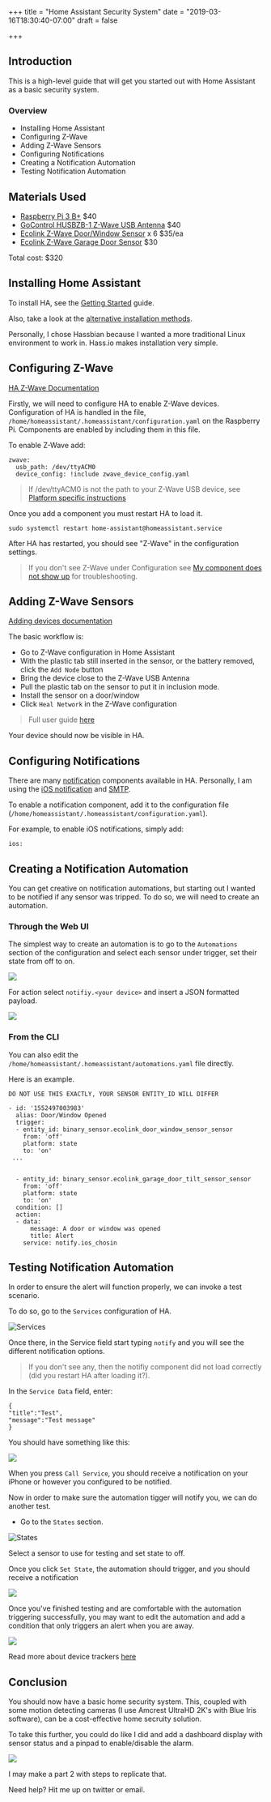 +++
title = "Home Assistant Security System"
date = "2019-03-16T18:30:40-07:00"
draft = false

+++

## Introduction

This is a high-level guide that will get you started out with Home Assistant as a basic security system.

### Overview

- Installing Home Assistant
- Configuring Z-Wave
- Adding Z-Wave Sensors
- Configuring Notifications
- Creating a Notification Automation
- Testing Notification Automation

## Materials Used

- [Raspberry Pi 3 B+](https://www.amazon.com/ELEMENT-Element14-Raspberry-Pi-Motherboard/dp/B07BDR5PDW/ref=sr_1_4?keywords=raspberry+pi&qid=1552499073&s=gateway&sr=8-4) $40
- [GoControl HUSBZB-1 Z-Wave USB Antenna](https://www.amazon.com/GoControl-CECOMINOD016164-HUSBZB-1-USB-Hub/dp/B01GJ826F8/ref=sr_1_5?keywords=z-wave+usb&qid=1552499004&s=gateway&sr=8-5) $40
- [Ecolink Z-Wave Door/Window Sensor](https://www.amazon.com/Z-Wave-Plated-Reliability-Garage-TILT-ZWAVE2-5-ECO/dp/B01MRZB0NT/ref=sr_1_fkmrnull_3?keywords=ecolink+garage+door+tilt&qid=1552499121&s=gateway&sr=8-3-fkmrnull) x 6 $35/ea
- [Ecolink Z-Wave Garage Door Sensor](https://www.amazon.com/Z-Wave-Plated-Reliability-Garage-TILT-ZWAVE2-5-ECO/dp/B01MRZB0NT/ref=pd_lpo_vtph_60_bs_lp_t_1?_encoding=UTF8&psc=1&refRID=SYE35K9HVQ98S8FGM56F) $30

Total cost: $320

## Installing Home Assistant

To install HA, see the [Getting Started](https://www.home-assistant.io/getting-started/) guide. 

Also, take a look at the [alternative installation methods](https://www.home-assistant.io/docs/installation/). 

Personally, I chose Hassbian because I wanted a more traditional Linux environment to work in. Hass.io makes installation very simple.

## Configuring Z-Wave

[HA Z-Wave Documentation](https://www.home-assistant.io/docs/z-wave/)

Firstly, we will need to configure HA to enable Z-Wave devices. Configuration of HA is handled in the file, `/home/homeassistant/.homeassistant/configuration.yaml` on the Raspberry Pi. Components are enabled by including them in this file.

To enable Z-Wave add:

```
zwave:
  usb_path: /dev/ttyACM0
  device_config: !include zwave_device_config.yaml
``` 
> If /dev/ttyACM0 is not the path to your Z-Wave USB device, see [Platform specific instructions](https://www.home-assistant.io/docs/z-wave/installation/#platform-specific-instructions)

Once you add a component you must restart HA to load it.

`sudo systemctl restart home-assistant@homeassistant.service`

After HA has restarted, you should see "Z-Wave" in the configuration settings.

> If you don't see Z-Wave under Configuration see [My component does not show up](https://www.home-assistant.io/docs/configuration/troubleshooting/#my-component-does-not-show-up) for troubleshooting.

## Adding Z-Wave Sensors

[Adding devices documentation](https://www.home-assistant.io/docs/z-wave/adding/)

The basic workflow is:

- Go to Z-Wave configuration in Home Assistant
- With the plastic tab still inserted in the sensor, or the battery removed, click the `Add Node` button
- Bring the device close to the Z-Wave USB Antenna
- Pull the plastic tab on the sensor to put it in inclusion mode.
- Install the sensor on a door/window
- Click `Heal Network` in the Z-Wave configuration

> Full user guide [here](https://6tlur2di0ct3xw8lx1hkhknd-wpengine.netdna-ssl.com/wp-content/uploads/DW-Zwave-Manual-R1-01.pdf)

Your device should now be visible in HA.

## Configuring Notifications

There are many [notification](https://www.home-assistant.io/components/#search/notification) components available in HA. Personally, I am using the [iOS notification](https://www.home-assistant.io/docs/ecosystem/ios/) and [SMTP](https://www.home-assistant.io/components/notify.smtp/).

To enable a notification component, add it to the configuration file (`/home/homeassistant/.homeassistant/configuration.yaml`).

For example, to enable iOS notifications, simply add:

`ios:`

## Creating a Notification Automation

You can get creative on notification automations, but starting out I wanted to be notified if any sensor was tripped. To do so, we will need to create an automation.

### Through the Web UI

The simplest way to create an automation is to go to the `Automations` section of the configuration and select each sensor under trigger, set their state from off to on. 

![](https://i.imgur.com/3BQhrX5.png)

For action select `notifiy.<your device>` and insert a JSON formatted payload.

![](https://i.imgur.com/f3Ne1J7.png)

### From the CLI

You can also edit the `/home/homeassistant/.homeassistant/automations.yaml` file directly.

Here is an example.

```
DO NOT USE THIS EXACTLY, YOUR SENSOR ENTITY_ID WILL DIFFER

- id: '1552497003983'
  alias: Door/Window Opened
  trigger:
  - entity_id: binary_sensor.ecolink_door_window_sensor_sensor
    from: 'off'
    platform: state
    to: 'on'
 ...


  - entity_id: binary_sensor.ecolink_garage_door_tilt_sensor_sensor
    from: 'off'
    platform: state
    to: 'on'
  condition: []
  action:
  - data:
      message: A door or window was opened
      title: Alert
    service: notify.ios_chosin
```

## Testing Notification Automation

In order to ensure the alert will function properly, we can invoke a test scenario. 

To do so, go to the `Services` configuration of HA. 

![Services](https://i.imgur.com/8RD5NXE.png)

Once there, in the Service field start typing `notify` and you will see the different notification options.

> If you don't see any, then the notifiy component did not load correctly (did you restart HA after loading it?).

In the `Service Data` field, enter:

```
{
"title":"Test",
"message":"Test message"
}
```

You should have something like this:

![](https://i.imgur.com/RxLb7A9.png)

When you press `Call Service`, you should receive a notification on your iPhone or however you configured to be notified.

Now in order to make sure the automation tigger will notify you, we can do another test. 

- Go to the `States` section.

![States](https://i.imgur.com/oP0CbUw.png)

Select a sensor to use for testing and set state to off.

Once you click `Set State`, the automation should trigger, and you should receive a notification

![](https://i.imgur.com/aArax1Bl.jpg)

Once you've finished testing and are comfortable with the automation triggering successfully, you may want to edit the automation and add a condition that only triggers an alert when you are away. 

![](https://i.imgur.com/I9GJoh5.png)

Read more about device trackers [here](https://www.home-assistant.io/components/device_tracker/)

## Conclusion

You should now have a basic home security system. This, coupled with some motion detecting cameras (I use Amcrest UltraHD 2K's with Blue Iris software), can be a cost-effective home secruity solution.

To take this further, you could do like I did and add a dashboard display with sensor status and a pinpad to enable/disable the alarm.

![](https://i.imgur.com/iABCVUX.jpg)

I may make a part 2 with steps to replicate that.

Need help? Hit me up on twitter or email.